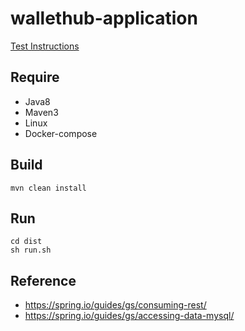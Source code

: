 # wallethub-application

[Test Instructions](Java_MySQL_Test_Instructions.md)


Require
-------
- Java8
- Maven3
- Linux
- Docker-compose


Build
-----
```
mvn clean install
```


Run
---
```
cd dist
sh run.sh
```

Reference
---
- https://spring.io/guides/gs/consuming-rest/
- https://spring.io/guides/gs/accessing-data-mysql/